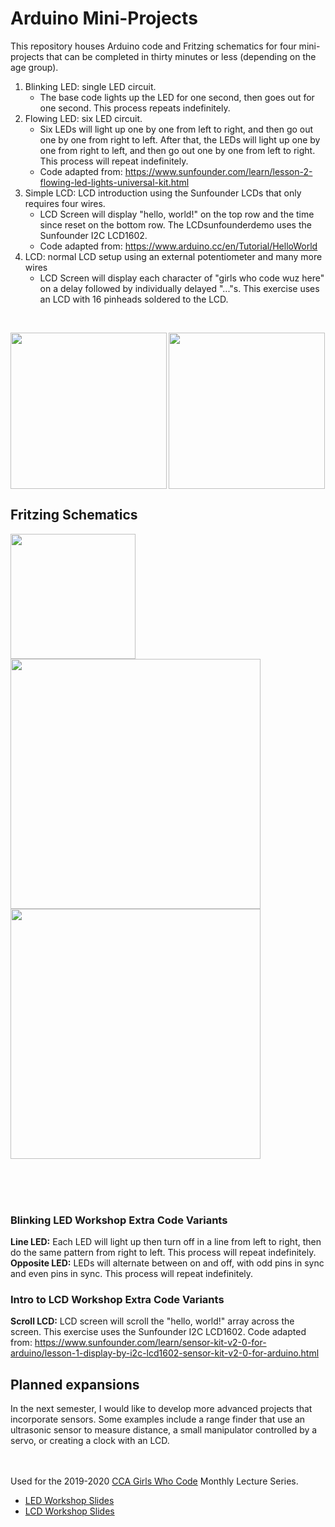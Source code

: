 # Arduino Mini-Projects
 This repository houses Arduino code and Fritzing schematics for four mini-projects that can be completed in thirty minutes or less (depending on the age group). 
 1. Blinking LED: single LED circuit. 
    - The base code lights up the LED for one second, then goes out for one second. This process repeats indefinitely.
 2. Flowing LED: six LED circuit. 
    - Six LEDs will light up one by one from left to right, and then go out one by one from right to left. After that, the LEDs will light up one by one from right to left, and then go out one by one from left to right. This process will repeat indefinitely.
    - Code adapted from: https://www.sunfounder.com/learn/lesson-2-flowing-led-lights-universal-kit.html
 3. Simple LCD: LCD introduction using the Sunfounder LCDs that only requires four wires.
    - LCD Screen will display "hello, world!" on the top row and the time since reset on the bottom row. The LCDsunfounderdemo uses the Sunfounder I2C LCD1602.
    - Code adapted from: https://www.arduino.cc/en/Tutorial/HelloWorld
 4. LCD: normal LCD setup using an external potentiometer and many more wires 
    - LCD Screen will display each character of "girls who code wuz here" on a delay followed by individually delayed "..."s. This exercise uses an LCD with 16 pinheads soldered to the LCD.
 <br>

<img align = "left" src="https://raw.githubusercontent.com/SamP923/Arduino_Mini-Projects/master/ImagesDiagrams/IMG_LCD.JPG" height = "250"><img src="https://raw.githubusercontent.com/SamP923/Arduino_Mini-Projects/master/ImagesDiagrams/IMG_LCDSF.JPG" height = "250">
 
 ## Fritzing Schematics
<img align = "left" src="https://raw.githubusercontent.com/SamP923/Arduino_Mini-Projects/master/ImagesDiagrams/flowingLEDdemo_6led.png" width = "200">      <img src="https://raw.githubusercontent.com/SamP923/Arduino_Mini-Projects/master/ImagesDiagrams/sunfounderlcd_bb.png" width = "400">
<img align = "center" src="https://raw.githubusercontent.com/SamP923/Arduino_Mini-Projects/master/ImagesDiagrams/LCDdemo.png" width = "400">

<br><br><br>
### Blinking LED Workshop Extra Code Variants
**Line LED:** Each LED will light up then turn off in a line from left to right, then do the same pattern from right to left. This process will repeat indefinitely.
**Opposite LED:** LEDs will alternate between on and off, with odd pins in sync and even pins in sync. This process will repeat indefinitely.

### Intro to LCD Workshop Extra Code Variants
**Scroll LCD:** LCD screen will scroll the "hello, world!" array across the screen. This exercise uses the Sunfounder I2C LCD1602.
Code adapted from: https://www.sunfounder.com/learn/sensor-kit-v2-0-for-arduino/lesson-1-display-by-i2c-lcd1602-sensor-kit-v2-0-for-arduino.html

## Planned expansions
In the next semester, I would like to develop more advanced projects that incorporate sensors. Some examples include a range finder that use an ultrasonic sensor to measure distance, a small manipulator controlled by a servo, or creating a clock with an LCD.

<br><br>
Used for the 2019-2020 [CCA Girls Who Code](https://www.ccagirlswhocode.weebly.com) Monthly Lecture Series.<br>
 * [LED Workshop Slides](https://docs.google.com/presentation/d/1f78FB69Wp2UYhNoLs-WAGATUB4m4Cev23VrTCnaIfyY/edit#slide=id.g6fc2aea823_2_0)
 * [LCD Workshop Slides](https://docs.google.com/presentation/d/1A9UaSwzBuF8--j-NC1oANygXxgIz6A3Am-L7To2hbxg/edit?usp=sharing)
